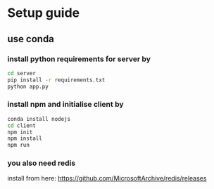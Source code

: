 # Setup guide

## use conda
### install python requirements for server by

```bash
cd server
pip install -r requirements.txt
python app.py
```

### install npm and initialise client by
```bash
conda install nodejs
cd client
npm init
npm install
npm run
```

### you also need redis
install from here: https://github.com/MicrosoftArchive/redis/releases

